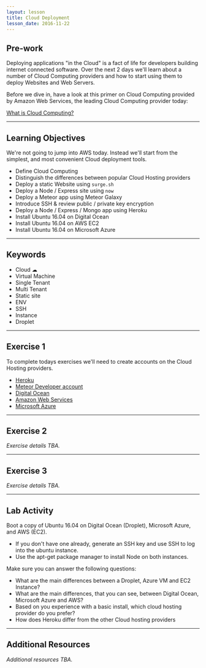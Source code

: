 ```yaml
---
layout: lesson
title: Cloud Deployment
lesson_date: 2016-11-22
---
```


## Pre-work

Deploying applications "in the Cloud" is a fact of life for developers building internet connected software.
Over the next 2 days we'll learn about a number of Cloud Computing providers and how to start using them to deploy
Websites and Web Servers.

Before we dive in, have a look at this primer on Cloud Computing provided by Amazon Web Services,
the leading Cloud Computing provider today:

[What is Cloud Computing?](https://aws.amazon.com/what-is-cloud-computing/)


---

## Learning Objectives

We're not going to jump into AWS today. Instead we'll start from the simplest, and most convenient Cloud deployment tools.

- Define Cloud Computing
- Distinguish the differences between popular Cloud Hosting providers
- Deploy a static Website using `surge.sh`
- Deploy a Node / Express site using `now`
- Deploy a Meteor app using Meteor Galaxy
- Introduce SSH & review public / private key encryption
- Deploy a Node / Express / Mongo app using Heroku
- Install Ubuntu 16.04 on Digital Ocean
- Install Ubuntu 16.04 on AWS EC2
- Install Ubuntu 16.04 on Microsoft Azure

---

## Keywords

- Cloud ☁
- Virtual Machine
- Single Tenant
- Multi Tenant
- Static site
- ENV
- SSH
- Instance
- Droplet

---

## Exercise 1

To complete todays exercises we'll need to create accounts on the Cloud Hosting providers.

- [Heroku](https://signup.heroku.com/?c=70130000001x9jFAAQ)
- [Meteor Developer account](https://www.meteor.com/sign-up)
- [Digital Ocean](https://cloud.digitalocean.com/registrations/new)
- [Amazon Web Services](https://aws.amazon.com/)
- [Microsoft Azure](https://azure.microsoft.com/en-us/)

---

## Exercise 2

*Exercise details TBA.*

---

## Exercise 3

*Exercise details TBA.*

---

## Lab Activity

Boot a copy of Ubuntu 16.04 on Digital Ocean (Droplet), Microsoft Azure, and AWS (EC2).

- If you don't have one already, generate an SSH key and use SSH to log into the ubuntu instance.
- Use the apt-get package manager to install Node on both instances.

Make sure you can answer the following questions:

- What are the main differences between a Droplet, Azure VM and EC2 Instance?
- What are the main differences, that you can see, between Digital Ocean, Microsoft Azure and AWS?
- Based on you experience with a basic install, which cloud hosting provider do you prefer?
- How does Heroku differ from the other Cloud hosting providers


---

## Additional Resources

*Additional resources TBA.*
